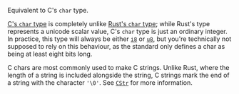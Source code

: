 Equivalent to C's `char` type.

[C's `char` type] is completely unlike [Rust's `char` type]; while Rust's type represents a unicode scalar value, C's `char` type is just an ordinary integer. In practice, this type will always be either [`i8`] or [`u8`], but you're technically not supposed to rely on this behaviour, as the standard only defines a char as being at least eight bits long.

C chars are most commonly used to make C strings. Unlike Rust, where the length of a string is included alongside the string, C strings mark the end of a string with the character `'\0'`. See [`CStr`] for more information.

[C's `char` type]: https://en.wikipedia.org/wiki/C_data_types#Basic_types
[Rust's `char` type]: ../../primitive.char.html
[`CStr`]: ../../ffi/struct.CStr.html
[`i8`]: ../../primitive.i8.html
[`u8`]: ../../primitive.u8.html
